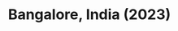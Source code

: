 ---
layout: photos
title: Bangalore, India (2023)
camera: Fujifilm X100F
images:
  - https://photos.danishpraka.sh/Bangalore/WyNBOuFXwU.jpg
  - https://photos.danishpraka.sh/Bangalore/vo7cpg8Y5s.jpg
  - https://photos.danishpraka.sh/Bangalore/vMIcMQJJGw.jpg
  - https://photos.danishpraka.sh/Bangalore/rxRDSZECNMo.jpg
  - https://photos.danishpraka.sh/Bangalore/qoC8GRThto.jpg
  - https://photos.danishpraka.sh/Bangalore/q3yUvESLMZk.jpg
  - https://photos.danishpraka.sh/Bangalore/NfTmqAd29g.jpg
  - https://photos.danishpraka.sh/Bangalore/L3RQBZdaLv4.jpg
  - https://photos.danishpraka.sh/Bangalore/jdYqAIjE4vg.jpg
  - https://photos.danishpraka.sh/Bangalore/IwRqilT6h0.jpg
  - https://photos.danishpraka.sh/Bangalore/H4qNkkDxYSY.jpg
  - https://photos.danishpraka.sh/Bangalore/d3Vm2PXPqX8.jpg
  - https://photos.danishpraka.sh/Bangalore/bY11EWivdQQ.jpg
  - https://photos.danishpraka.sh/Bangalore/64p0l12ED8.jpg
  - https://photos.danishpraka.sh/Bangalore/7cNjtbARr4.jpg
  - https://photos.danishpraka.sh/Bangalore/1HLU3SE_ZT0.jpg
---  